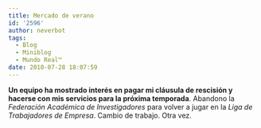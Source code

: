 ```yaml
---
title: Mercado de verano
id: '2596'
author: neverbot
tags:
  - Blog
  - Miniblog
  - Mundo Real™
date: 2010-07-28 18:07:59
---
```


**Un equipo ha mostrado interés en pagar mi cláusula de rescisión y hacerse con mis servicios para la próxima temporada**. Abandono la _Federación Académica de Investigadores_ para volver a jugar en la _Liga de Trabajadores de Empresa_. Cambio de trabajo. Otra vez.